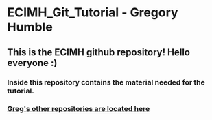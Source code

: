 # ECIMH_Git_Tutorial - Gregory Humble

## This is the ECIMH github repository! Hello everyone :)

### Inside this repository contains the material needed for the tutorial.

### [Greg's other repositories are located here](https://github.com/Gregory-Humble?tab=repositories "Greg's Repositories")

